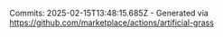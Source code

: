 Commits: 2025-02-15T13:48:15.685Z - Generated via https://github.com/marketplace/actions/artificial-grass
<br>
